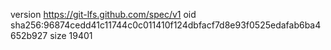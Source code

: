 version https://git-lfs.github.com/spec/v1
oid sha256:96874cedd41c11744c0c011410f124dbfacf7d8e93f0525edafab6ba4652b927
size 19401
